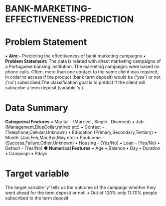 # BANK-MARKETING-EFFECTIVENESS-PREDICTION
# Problem Statement
▪ **Aim:-** Predicting the effectiveness of bank
marketing campaigns
▪ **Problem Statement:** The data is related with
direct marketing campaigns of a Portuguese
banking institution. The marketing campaigns
were based on phone calls. Often, more than one
contact to the same client was required, in order
to access if the product (bank term deposit)
would be ('yes') or not ('no') subscribed.The
classification goal is to predict if the client will
subscribe a term deposit (variable ‘y’).


# Data Summary
**Categorical Features**
▪ Marital - (Married , Single , Divorced)
▪ Job-(Management,BlueCollar,retired etc)
▪ Contact - (Telephone,Cellular,Unknown)
▪ Education (Primary,Secondary,Tertiary)
▪ Month-(Jan,Feb,Mar,Apr,May etc)
▪ Poutcome - (Success,Failure,Other,Unknown)
▪ Housing - (Yes/No)
▪ Loan - (Yes/No)
▪ Default - (Yes/No)
**● Numerical Features**
▪ Age
▪ Balance
▪ Day
▪ Duration
▪ Campaign
▪ Pdays

# Target variable

The target variable ‘y’ tells us the
outcome of the campaign whether they
went ahead for the term deposit or not.
• Out of 100% only 11.70% people
subscribed to the term deposit
